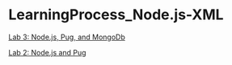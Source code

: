 # LearningProcess_Node.js-XML

<a href="#">Lab 3: Node.js, Pug, and MongoDb</a>

<a href="#">Lab 2: Node.js and Pug </a>
